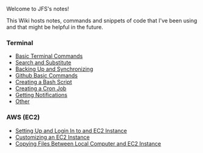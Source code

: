 Welcome to JFS's notes!

This Wiki hosts notes, commands and snippets of code that I've been using and that might be helpful in the future.

### Terminal
* [Basic Terminal Commands](https://github.com/juanfrans/notes/wiki/Basic-Terminal-Commands)
* [Search and Substitute](https://github.com/juanfrans/notes/wiki/Search-and-Substitute-(Terminal))
* [Backing Up and Synchronizing](https://github.com/juanfrans/notes/wiki/Backing-Up-and-Synchronizing-Files-(Terminal))
* [Github Basic Commands](https://github.com/juanfrans/notes/wiki/Github-Basic-Commands-(Terminal))
* [Creating a Bash Script](https://github.com/juanfrans/notes/wiki/Creating-a-Bash-Script)
* [Creating a Cron Job](https://github.com/juanfrans/notes/wiki/Creating-a-Cron-Job)
* [Getting Notifications](https://github.com/juanfrans/notes/wiki/Getting-Notifications-(Terminal))
* [Other](https://github.com/juanfrans/notes/wiki/Other-(Terminal))

### AWS (EC2)
* [Setting Up and Login In to and EC2 Instance](https://github.com/juanfrans/notes/wiki/Setting-Up-and-Login-In-to-an-EC2-Instance-(AWS))
* [Customizing an EC2 Instance](https://github.com/juanfrans/notes/wiki/Customizing-EC2-Instance-(AWS))
* [Copying Files Between Local Computer and EC2 Instance](https://github.com/juanfrans/notes/wiki/Copying-Files-Between-Local-Computer-and-Instance-(AWS))